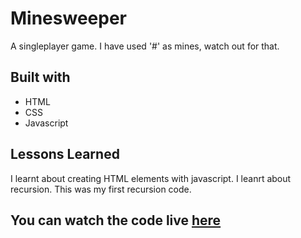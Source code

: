 
# Minesweeper

A singleplayer game. I have used '#' as mines, watch out for that.

## Built with

* HTML
* CSS
* Javascript

  
## Lessons Learned

I learnt about creating HTML elements with javascript.
I leanrt about recursion. This was my first recursion code.

## You can watch the code live [here](https://lakshman-minesweeper.surge.sh/)